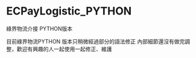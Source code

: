 # ECPayLogistic_PYTHON
綠界物流介接 PYTHON版本

目前綠界物流PYTHON 版本只稍微經過部分的語法修正
內部細節還沒有做完調整，歡迎有興趣的人一起使用一起修正、維護

